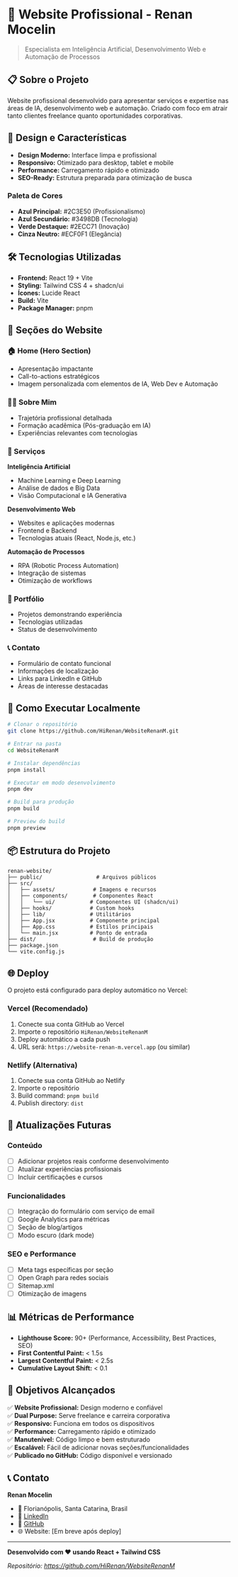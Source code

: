 # 🌟 Website Profissional - Renan Mocelin

> Especialista em Inteligência Artificial, Desenvolvimento Web e Automação de Processos

## 📋 Sobre o Projeto

Website profissional desenvolvido para apresentar serviços e expertise nas áreas de IA, desenvolvimento web e automação. Criado com foco em atrair tanto clientes freelance quanto oportunidades corporativas.

## 🎨 Design e Características

- **Design Moderno:** Interface limpa e profissional
- **Responsivo:** Otimizado para desktop, tablet e mobile
- **Performance:** Carregamento rápido e otimizado
- **SEO-Ready:** Estrutura preparada para otimização de busca

### Paleta de Cores

- **Azul Principal:** #2C3E50 (Profissionalismo)
- **Azul Secundário:** #3498DB (Tecnologia)
- **Verde Destaque:** #2ECC71 (Inovação)
- **Cinza Neutro:** #ECF0F1 (Elegância)

## 🛠️ Tecnologias Utilizadas

- **Frontend:** React 19 + Vite
- **Styling:** Tailwind CSS 4 + shadcn/ui
- **Ícones:** Lucide React
- **Build:** Vite
- **Package Manager:** pnpm

## 📱 Seções do Website

### 🏠 Home (Hero Section)

- Apresentação impactante
- Call-to-actions estratégicos
- Imagem personalizada com elementos de IA, Web Dev e Automação

### 👨‍💻 Sobre Mim

- Trajetória profissional detalhada
- Formação acadêmica (Pós-graduação em IA)
- Experiências relevantes com tecnologias

### 🔧 Serviços

**Inteligência Artificial**

- Machine Learning e Deep Learning
- Análise de dados e Big Data
- Visão Computacional e IA Generativa

**Desenvolvimento Web**

- Websites e aplicações modernas
- Frontend e Backend
- Tecnologias atuais (React, Node.js, etc.)

**Automação de Processos**

- RPA (Robotic Process Automation)
- Integração de sistemas
- Otimização de workflows

### 💼 Portfólio

- Projetos demonstrando experiência
- Tecnologias utilizadas
- Status de desenvolvimento

### 📞 Contato

- Formulário de contato funcional
- Informações de localização
- Links para LinkedIn e GitHub
- Áreas de interesse destacadas

## 🚀 Como Executar Localmente

```bash
# Clonar o repositório
git clone https://github.com/HiRenan/WebsiteRenanM.git

# Entrar na pasta
cd WebsiteRenanM

# Instalar dependências
pnpm install

# Executar em modo desenvolvimento
pnpm dev

# Build para produção
pnpm build

# Preview do build
pnpm preview
```

## 📦 Estrutura do Projeto

```
renan-website/
├── public/                 # Arquivos públicos
├── src/
│   ├── assets/            # Imagens e recursos
│   ├── components/        # Componentes React
│   │   └── ui/           # Componentes UI (shadcn/ui)
│   ├── hooks/            # Custom hooks
│   ├── lib/              # Utilitários
│   ├── App.jsx           # Componente principal
│   ├── App.css           # Estilos principais
│   └── main.jsx          # Ponto de entrada
├── dist/                  # Build de produção
├── package.json
└── vite.config.js
```

## 🌐 Deploy

O projeto está configurado para deploy automático no Vercel:

### Vercel (Recomendado)

1. Conecte sua conta GitHub ao Vercel
2. Importe o repositório `HiRenan/WebsiteRenanM`
3. Deploy automático a cada push
4. URL será: `https://website-renan-m.vercel.app` (ou similar)

### Netlify (Alternativa)

1. Conecte sua conta GitHub ao Netlify
2. Importe o repositório
3. Build command: `pnpm build`
4. Publish directory: `dist`

## 🔄 Atualizações Futuras

### Conteúdo

- [ ] Adicionar projetos reais conforme desenvolvimento
- [ ] Atualizar experiências profissionais
- [ ] Incluir certificações e cursos

### Funcionalidades

- [ ] Integração do formulário com serviço de email
- [ ] Google Analytics para métricas
- [ ] Seção de blog/artigos
- [ ] Modo escuro (dark mode)

### SEO e Performance

- [ ] Meta tags específicas por seção
- [ ] Open Graph para redes sociais
- [ ] Sitemap.xml
- [ ] Otimização de imagens

## 📊 Métricas de Performance

- **Lighthouse Score:** 90+ (Performance, Accessibility, Best Practices, SEO)
- **First Contentful Paint:** < 1.5s
- **Largest Contentful Paint:** < 2.5s
- **Cumulative Layout Shift:** < 0.1

## 🎯 Objetivos Alcançados

✅ **Website Profissional:** Design moderno e confiável  
✅ **Dual Purpose:** Serve freelance e carreira corporativa  
✅ **Responsivo:** Funciona em todos os dispositivos  
✅ **Performance:** Carregamento rápido e otimizado  
✅ **Manutenível:** Código limpo e bem estruturado  
✅ **Escalável:** Fácil de adicionar novas seções/funcionalidades  
✅ **Publicado no GitHub:** Código disponível e versionado

## 📞 Contato

**Renan Mocelin**

- 📍 Florianópolis, Santa Catarina, Brasil
- 💼 [LinkedIn](https://www.linkedin.com/in/renan-mocelin-br/)
- 🐙 [GitHub](https://github.com/HiRenan)
- 🌐 Website: [Em breve após deploy]

---

**Desenvolvido com ❤️ usando React + Tailwind CSS**

_Repositório: https://github.com/HiRenan/WebsiteRenanM_
